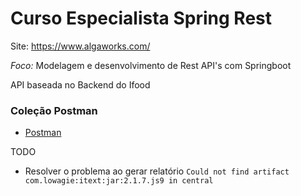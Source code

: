 # Curso Especialista Spring Rest 

Site: https://www.algaworks.com/  


*Foco:* Modelagem e desenvolvimento de Rest API's com Springboot


API baseada no Backend do Ifood

### Coleção Postman
- [Postman](src/main/resources/files/algafoods.postman_collection.json)

TODO
- Resolver o problema ao gerar relatório ```Could not find artifact com.lowagie:itext:jar:2.1.7.js9 in central ```
